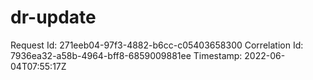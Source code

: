 # dr-update
Request Id: 271eeb04-97f3-4882-b6cc-c05403658300 Correlation Id: 7936ea32-a58b-4964-bff8-6859009881ee Timestamp: 2022-06-04T07:55:17Z
